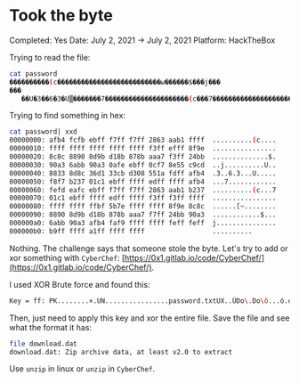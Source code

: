 # Took the byte

Completed: Yes
Date: July 2, 2021 → July 2, 2021
Platform: HackTheBox

Trying to read the file:

```bash
cat password      
����������(c��������������������������ы������$���j���
���
   ��U�3��6�3�U▒�������7���������������������(c���7���������������������[~������������ы������$���j�������������������������
```

Trying to find something in hex:

```bash
cat password| xxd 
00000000: afb4 fcfb ebff f7ff f7ff 2863 aab1 ffff  ..........(c....
00000010: ffff ffff ffff ffff ffff f3ff efff 8f9e  ................
00000020: 8c8c 8890 8d9b d18b 878b aaa7 f3ff 24bb  ..............$.
00000030: 90a3 6abb 90a3 0afe ebff 0cf7 8e55 c9cd  ..j..........U..
00000040: 8833 8d8c 36d1 33cb d308 551a fdff afb4  .3..6.3...U.....
00000050: f8f7 b237 01c1 ebff ffff edff ffff afb4  ...7............
00000060: fefd eafc ebff f7ff f7ff 2863 aab1 b237  ..........(c...7
00000070: 01c1 ebff ffff edff ffff f3ff f3ff ffff  ................
00000080: ffff ffff ffbf 5b7e ffff ffff 8f9e 8c8c  ......[~........
00000090: 8890 8d9b d18b 878b aaa7 f7ff 24bb 90a3  ............$...
000000a0: 6abb 90a3 afb4 faf9 ffff ffff feff feff  j...............
000000b0: b9ff ffff a1ff ffff ffff                 ..........
```

Nothing. The challenge says that someone stole the byte. Let's try to add or xor something with `CyberChef`: [https://0x1.gitlab.io/code/CyberChef/](https://0x1.gitlab.io/code/CyberChef/).

I used XOR Brute force and found this:

```bash
Key = ff: PK........×.UN................password.txtUX..ÛDo\.Do\õ...ó.qª62wÌrsÉ.Ì4,÷ªå..PK..MÈþ>........PK....
```

Then, just need to apply this key and xor the entire file. Save the file and see what the format it has:

```bash
file download.dat                                                                                                                                 
download.dat: Zip archive data, at least v2.0 to extract
```

Use `unzip` in linux or `unzip` in `CyberChef`.